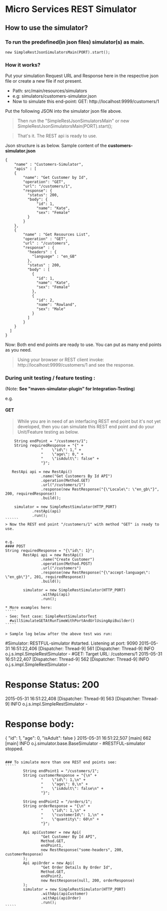 # Micro Services REST Simulator
## How to use the simulator?


### To run the predefined(in json files) simulator(s) as main.
`````
new SimpleRestJsonSimulatorsMain(PORT).start();
`````

### How it works?
Put your simulation Request URL and Response here in the respective json file or create a new file if not present.
- Path: src/main/resources/simulators
- e.g: simulators/customers-simulator.json
- Now to simulate this end-point: GET: http://localhost:9999/customers/1

Put the following JSON into the simulator json file above.
> Then run the "SimpleRestJsonSimulatorsMain"
> or new SimpleRestJsonSimulatorsMain(PORT).start(); 

> That's it. The REST api is ready to use.

Json structure is as below. Sample content of the **customers-simulator.json**
`````
{
    "name" : "Customers-Simulator",
    "apis" : [
    {
        "name": "Get Customer by Id",
        "operation": "GET",
        "url": "/customers/1",
        "response": {
          "status": 200,
          "body": {
              "id": 1,
              "name": "Kate",
              "sex": "Female"
          }
        }
    },
    {
        "name" : "Get Resources List",
        "operation" : "GET",
        "url" : "/customers",
        "response" : {
          "headers" : {
            "language" : "en_GB"
          },
          "status" : 200,
          "body" : [
            {
              "id": 1,
              "name": "Kate",
              "sex": "Female"
            },
            {
              "id": 2,
              "name": "Rowland",
              "sex": "Male"
            }
          ]
        }
    }
  ]
}
`````

Now:
Both end end points are ready to use. You can put as many end points as you need.
> Using your browser or REST client invoke: http://localhost:9999/customers/1 and see the response.

### During unit testing / feature testing :
(Note: **See "maven-simulator-plugin" for Integration-Testing**)

e.g.
#### GET
> While you are in need of an interfacing REST end point but it's not yet developed,
> then you can simulate this REST end point and do your Unit/Feature testing as below.

```````
    String endPoint = "/customers/1";
    String requiredResponse = "{" +
                "    \"id\": 1," +
                "    \"age\": 0," +
                "    \"isAdult\": false" +
                "}";

   RestApi api = new RestApi()
                .name("Get Customers By Id API")
                .operation(Method.GET)
                .url("/customers/1")
                .response(new RestResponse("{\"Locale\": \"en_gb\"}", 200, requiredResponse))
                .build();
                
    simulator = new SimpleRestSimulator(HTTP_PORT)
            .restApi(api)
            .run();
``````
> Now the REST end point "/customers/1" with method "GET" is ready to use.


e.g.
#### POST 
String requiredResponse = "{\"id\": 1}";
        RestApi api = new RestApi()
                .name("Create Customer")
                .operation(Method.POST)
                .url("/customers")
                .response(new RestResponse("{\"accept-language\": \"en_gb\"}", 201, requiredResponse))
                .build();

        simulator = new SimpleRestSimulator(HTTP_PORT)
                .withApi(api)
                .run();

* More examples here:
`````
- See: Test case: SimpleRestSimulatorTest
  #willSimulateGETAtRunTimeWithPortAndUrlUsingApiBuilder()
`````

> Sample log below after the above test was run:

````````
#Simulator: RESTFUL-simulator
#started. 
Listening at port: 9090 
2015-05-31 16:51:22,406 [Dispatcher: Thread-9] 561  [Dispatcher: Thread-9] INFO  o.j.s.impl.SimpleRestSimulator - 
#GET: Target URL: /customers/1 
2015-05-31 16:51:22,407 [Dispatcher: Thread-9] 562  [Dispatcher: Thread-9] INFO  o.j.s.impl.SimpleRestSimulator - 
# Response Status: 200 
2015-05-31 16:51:22,408 [Dispatcher: Thread-9] 563  [Dispatcher: Thread-9] INFO  o.j.s.impl.SimpleRestSimulator - 
# Response body: 
{
    "id": 1,
    "age": 0,
    "isAdult": false
} 
2015-05-31 16:51:22,507 [main] 662  [main] INFO  o.j.simulator.base.BaseSimulator - 
#RESTFUL-simulator
stopped.
````````

### To simulate more than one REST end points see:
````` 
        String endPoint1 = "/customers/1";
        String customerResponse = "{\n" +
                "    \"id\": 1,\n" +
                "    \"age\": 0,\n" +
                "    \"isAdult\": false\n" +
                "}";

        String endPoint2 = "/orders/1";
        String orderResponse = "{\n" +
                "    \"id\": 1,\n" +
                "    \"customerId\": 1,\n" +
                "    \"quantity\": 60\n" +
                "}";

        Api apiCustomer = new Api(
                "Get Customer By Id API",
                Method.GET,
                endPoint1,
                new RestResponse("some-headers", 200, customerResponse)
        );
        Api apiOrder = new Api(
                "Get Order Details By Order Id",
                Method.GET,
                endPoint2,
                new RestResponse(null, 200, orderResponse)
        );
        simulator = new SimpleRestSimulator(HTTP_PORT)
                .withApi(apiCustomer)
                .withApi(apiOrder)
                .run();
`````
